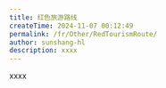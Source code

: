 ```yaml
---
title: 红色旅游路线
createTime: 2024-11-07 00:12:49
permalink: /fr/Other/RedTourismRoute/
author: sunshang-hl
description: xxxx
---
```


xxxx
